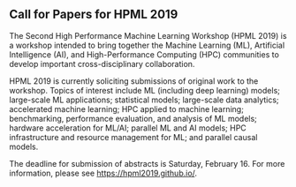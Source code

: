 ## Call for Papers for HPML 2019

The Second High Performance Machine Learning Workshop (HPML 2019) is a workshop
intended to bring together the Machine Learning (ML), Artificial Intelligence 
(AI), and High-Performance Computing (HPC) communities to develop important 
cross-disciplinary collaboration. 

HPML 2019 is currently soliciting submissions of original work to the workshop. 
Topics of interest include ML (including deep learning) models; large-scale 
ML applications; statistical models; large-scale data analytics; accelerated 
machine learning; HPC applied to machine learning; benchmarking, performance 
evaluation, and analysis of ML models; hardware acceleration for ML/AI; parallel
ML and AI models; HPC infrastructure and resource management for ML; and 
parallel causal models.

The deadline for submission of abstracts is Saturday, February 16. For more
information, please see 
<https://hpml2019.github.io/>.
